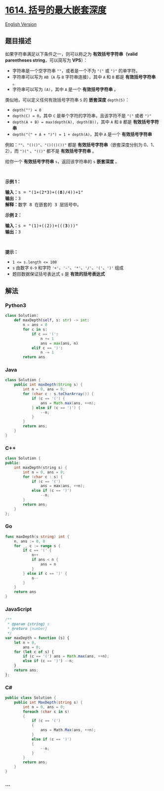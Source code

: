 # [1614. 括号的最大嵌套深度](https://leetcode.cn/problems/maximum-nesting-depth-of-the-parentheses)

[English Version](/solution/1600-1699/1614.Maximum%20Nesting%20Depth%20of%20the%20Parentheses/README_EN.md)

## 题目描述

<!-- 这里写题目描述 -->

<p>如果字符串满足以下条件之一，则可以称之为 <strong>有效括号字符串</strong><strong>（valid parentheses string</strong>，可以简写为 <strong>VPS</strong>）：</p>

<ul>
	<li>字符串是一个空字符串 <code>""</code>，或者是一个不为 <code>"("</code> 或 <code>")"</code> 的单字符。</li>
	<li>字符串可以写为 <code>AB</code>（<code>A</code> 与 <code>B</code>&nbsp;字符串连接），其中 <code>A</code> 和 <code>B</code> 都是 <strong>有效括号字符串</strong> 。</li>
	<li>字符串可以写为 <code>(A)</code>，其中 <code>A</code> 是一个 <strong>有效括号字符串</strong> 。</li>
</ul>

<p>类似地，可以定义任何有效括号字符串&nbsp;<code>S</code> 的 <strong>嵌套深度</strong> <code>depth(S)</code>：</p>

<ul>
	<li><code>depth("") = 0</code></li>
	<li><code>depth(C) = 0</code>，其中 <code>C</code> 是单个字符的字符串，且该字符不是 <code>"("</code> 或者 <code>")"</code></li>
	<li><code>depth(A + B) = max(depth(A), depth(B))</code>，其中 <code>A</code> 和 <code>B</code> 都是 <strong>有效括号字符串</strong></li>
	<li><code>depth("(" + A + ")") = 1 + depth(A)</code>，其中 <code>A</code> 是一个 <strong>有效括号字符串</strong></li>
</ul>

<p>例如：<code>""</code>、<code>"()()"</code>、<code>"()(()())"</code> 都是 <strong>有效括号字符串</strong>（嵌套深度分别为 0、1、2），而 <code>")("</code> 、<code>"(()"</code> 都不是 <strong>有效括号字符串</strong> 。</p>

<p>给你一个 <strong>有效括号字符串</strong> <code>s</code>，返回该字符串的<em> </em><code>s</code> <strong>嵌套深度</strong> 。</p>

<p>&nbsp;</p>

<p><strong>示例 1：</strong></p>

<pre>
<strong>输入：</strong>s = "(1+(2*3)+((<strong>8</strong>)/4))+1"
<strong>输出：</strong>3
<strong>解释：</strong>数字 8 在嵌套的 3 层括号中。
</pre>

<p><strong>示例 2：</strong></p>

<pre>
<strong>输入：</strong>s = "(1)+((2))+(((<strong>3</strong>)))"
<strong>输出：</strong>3
</pre>

<p>&nbsp;</p>

<p><strong>提示：</strong></p>

<ul>
	<li><code>1 &lt;= s.length &lt;= 100</code></li>
	<li><code>s</code> 由数字 <code>0-9</code> 和字符 <code>'+'</code>、<code>'-'</code>、<code>'*'</code>、<code>'/'</code>、<code>'('</code>、<code>')'</code> 组成</li>
	<li>题目数据保证括号表达式 <code>s</code> 是 <strong>有效的括号表达式</strong></li>
</ul>

## 解法

<!-- 这里可写通用的实现逻辑 -->

<!-- tabs:start -->

### **Python3**

<!-- 这里可写当前语言的特殊实现逻辑 -->

```python
class Solution:
    def maxDepth(self, s: str) -> int:
        n = ans = 0
        for c in s:
            if c == '(':
                n += 1
                ans = max(ans, n)
            elif c == ')':
                n -= 1
        return ans
```

### **Java**

<!-- 这里可写当前语言的特殊实现逻辑 -->

```java
class Solution {
    public int maxDepth(String s) {
        int n = 0, ans = 0;
        for (char c : s.toCharArray()) {
            if (c == '(') {
                ans = Math.max(ans, ++n);
            } else if (c == ')') {
                --n;
            }
        }
        return ans;
    }
}
```

### **C++**

```cpp
class Solution {
public:
    int maxDepth(string s) {
        int n = 0, ans = 0;
        for (char c : s) {
            if (c == '(')
                ans = max(ans, ++n);
            else if (c == ')')
                --n;
        }
        return ans;
    }
};
```

### **Go**

```go
func maxDepth(s string) int {
	n, ans := 0, 0
	for _, c := range s {
		if c == '(' {
			n++
			if ans < n {
				ans = n
			}
		} else if c == ')' {
			n--
		}
	}
	return ans
}
```

### **JavaScript**

```js
/**
 * @param {string} s
 * @return {number}
 */
var maxDepth = function (s) {
    let n = 0,
        ans = 0;
    for (let c of s) {
        if (c == '(') ans = Math.max(ans, ++n);
        else if (c == ')') --n;
    }
    return ans;
};
```

### **C#**

```cs
public class Solution {
    public int MaxDepth(string s) {
        int n = 0, ans = 0;
        foreach (char c in s)
        {
            if (c == '(')
            {
                ans = Math.Max(ans, ++n);
            }
            else if (c == ')')
            {
                --n;
            }
        }
        return ans;
    }
}
```

### **...**

```

```

<!-- tabs:end -->
